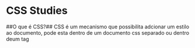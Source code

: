 # CSS Studies


##O que é CSS?##
CSS é um mecanismo que possibilita adcionar um estilo ao documento, pode esta dentro de um documento css separado ou dentro deum tag <style> a escolha é definida de acordo com a necessidade  do programador. 

##Syles Rules:##

|     **Selectors**    |
| :------------------: | 
|     body {...}.      |
|.    #menu{...}.      |
|.  .bookTitle{...}.   |  
  
Selector são as formas que se usar para comunicar com o browser oque desejamos estilizar, exite 
  
**propertyname:value => backgound-color:'#cccc99'**
  
Existem centenas de propertyname, que devem ser estudados, para buscar a melhor opção para uso em seu website.
 
